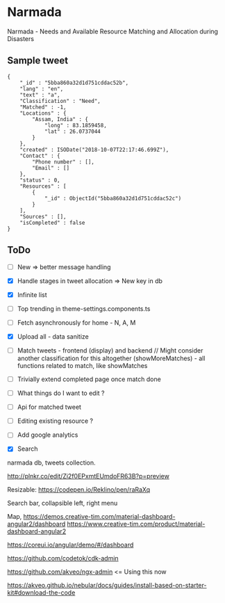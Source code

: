 # Narmada
Narmada - Needs and Available Resource Matching and Allocation during Disasters

## Sample tweet

```
{
    "_id" : "5bba860a32d1d751cddac52b",
    "lang" : "en",
    "text" : "a",
    "Classification" : "Need",
    "Matched" : -1,
    "Locations" : {
        "Assam, India" : {
            "long" : 83.1859458,
            "lat" : 26.0737044
        }
    },
    "created" : ISODate("2018-10-07T22:17:46.699Z"),
    "Contact" : {
        "Phone number" : [],
        "Email" : []
    },
    "status" : 0,
    "Resources" : [ 
        {
            "_id" : ObjectId("5bba860a32d1d751cddac52c")
        }
    ],
    "Sources" : [],
    "isCompleted" : false
}
```

<!-- {"_id":"907538578267353088","loc":"","tln":"","plt":"","cr":{"$date":"2017-09-12T04:07:12.000Z"},"pln":"","lang":"en","p":"","tlt":"","f":"","flrs":9,"acr":{"$date":"2017-02-02T11:58:16.000Z"},"t":"RT @DailyMonitor: Floods ravage four villages in Mbarara https://t.co/wwlOfyJlnp","uid":"827207015588040704","cc":""}, -->

## ToDo

- [ ] New => better message handling
- [X] Handle stages in tweet allocation => New key in db
- [X] Infinite list
- [ ] Top trending in theme-settings.components.ts 
- [ ] Fetch asynchronously for home - N, A, M
- [X] Upload all - data sanitize
- [ ] Match tweets - frontend (display) and backend // Might consider another classification for this altogether (showMoreMatches) - all functions related to match, like showMatches
- [ ] Trivially extend completed page once match done
- [ ] What things do I want to edit ?
- [ ] Api for matched tweet
- [ ] Editing existing resource ?
- [ ] Add google analytics 
- [X] Search



narmada db, tweets collection.

http://plnkr.co/edit/Zi2f0EPxmtEUmdoFR63B?p=preview

Resizable: https://codepen.io/Reklino/pen/raRaXq

Search bar, collapsible left, right menu

Map, 
https://demos.creative-tim.com/material-dashboard-angular2/dashboard
https://www.creative-tim.com/product/material-dashboard-angular2

https://coreui.io/angular/demo/#/dashboard

https://github.com/codetok/cdk-admin


https://github.com/akveo/ngx-admin <= Using this now

https://akveo.github.io/nebular/docs/guides/install-based-on-starter-kit#download-the-code
